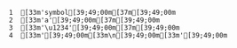      1	[33m'symbol[39;49;00m[37m[39;49;00m
     2	[33m'a'[39;49;00m[37m[39;49;00m
     3	[33m'\u1234'[39;49;00m[37m[39;49;00m
     4	[33m'[39;49;00m[33m\n[39;49;00m[33m'[39;49;00m
